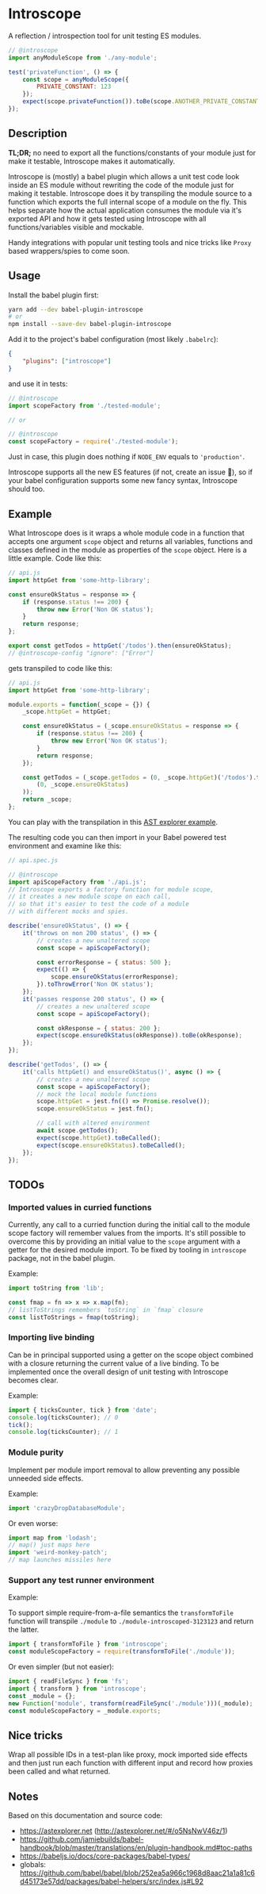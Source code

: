 # Introscope

A reflection / introspection tool for unit testing ES modules.

```js
// @introscope
import anyModuleScope from './any-module';

test('privateFunction', () => {
    const scope = anyModuleScope({
        PRIVATE_CONSTANT: 123
    });
    expect(scope.privateFunction()).toBe(scope.ANOTHER_PRIVATE_CONSTANT);
});
```

## Description

**TL;DR;** no need to export all the functions/constants of your module just for make it testable, Introscope makes it automatically.

Introscope is (mostly) a babel plugin which allows a unit test code look inside an ES module without rewriting the code of the module just for making it testable. Introscope does it by transpiling the module source to a function which exports the full internal scope of a module on the fly. This helps separate how the actual application consumes the module via it's exported API and how it gets tested using Introscope with all functions/variables visible and mockable.

Handy integrations with popular unit testing tools and nice tricks like `Proxy` based wrappers/spies to come soon.

## Usage

Install the babel plugin first:

```sh
yarn add --dev babel-plugin-introscope
# or
npm install --save-dev babel-plugin-introscope
```

Add it to the project's babel configuration (most likely `.babelrc`):

```json
{
    "plugins": ["introscope"]
}
```

and use it in tests:

```js
// @introscope
import scopeFactory from './tested-module';

// or

// @introscope
const scopeFactory = require('./tested-module');
```

Just in case, this plugin does nothing if `NODE_ENV` equals to `'production'`.

Introscope supports all the new ES features (if not, create an issue 🙏), so if your babel configuration supports some new fancy syntax, Introscope should too.

## Example

What Introscope does is it wraps a whole module code in a function that accepts one argument `scope` object and returns all variables, functions and classes defined in the module as properties of the `scope` object. Here is a little example. Code like this:

```js
// api.js
import httpGet from 'some-http-library';

const ensureOkStatus = response => {
    if (response.status !== 200) {
        throw new Error('Non OK status');
    }
    return response;
};

export const getTodos = httpGet('/todos').then(ensureOkStatus);
// @introscope-config "ignore": ["Error"]
```

gets transpiled to code like this:

```js
// api.js
import httpGet from 'some-http-library';

module.exports = function(_scope = {}) {
    _scope.httpGet = httpGet;

    const ensureOkStatus = (_scope.ensureOkStatus = response => {
        if (response.status !== 200) {
            throw new Error('Non OK status');
        }
        return response;
    });

    const getTodos = (_scope.getTodos = (0, _scope.httpGet)('/todos').then(
        (0, _scope.ensureOkStatus)
    ));
    return _scope;
};
```

You can play with the transpilation in this [AST explorer example](https://astexplorer.net/#/gist/43715a3277b223b363349129a8741f13/aa91fdf81ae4574491d87385426550c2633b8690).

The resulting code you can then import in your Babel powered test environment and examine like this:

```js
// api.spec.js

// @introscope
import apiScopeFactory from './api.js';
// Introscope exports a factory function for module scope,
// it creates a new module scope on each call,
// so that it's easier to test the code of a module
// with different mocks and spies.

describe('ensureOkStatus', () => {
    it('throws on non 200 status', () => {
        // creates a new unaltered scope
        const scope = apiScopeFactory();

        const errorResponse = { status: 500 };
        expect(() => {
            scope.ensureOkStatus(errorResponse);
        }).toThrowError('Non OK status');
    });
    it('passes response 200 status', () => {
        // creates a new unaltered scope
        const scope = apiScopeFactory();

        const okResponse = { status: 200 };
        expect(scope.ensureOkStatus(okResponse)).toBe(okResponse);
    });
});

describe('getTodos', () => {
    it('calls httpGet() and ensureOkStatus()', async () => {
        // creates a new unaltered scope
        const scope = apiScopeFactory();
        // mock the local module functions
        scope.httpGet = jest.fn(() => Promise.resolve());
        scope.ensureOkStatus = jest.fn();

        // call with altered environment
        await scope.getTodos();
        expect(scope.httpGet).toBeCalled();
        expect(scope.ensureOkStatus).toBeCalled();
    });
});
```

## TODOs

### Imported values in curried functions

Currently, any call to a curried function during the initial call to the module scope factory will remember values from the imports. It's still possible to overcome this by providing an initial value to the `scope` argument with a getter for the desired module import. To be fixed by tooling in `introscope` package, not in the babel plugin.

Example:

```js
import toString from 'lib';

const fmap = fn => x => x.map(fn);
// listToStrings remembers `toString` in `fmap` closure
const listToStrings = fmap(toString);
```

### Importing live binding

Can be in principal supported using a getter on the scope object combined with a closure returning the current value of a live binding. To be implemented once the overall design of unit testing with Introscope becomes clear.

Example:

```js
import { ticksCounter, tick } from 'date';
console.log(ticksCounter); // 0
tick();
console.log(ticksCounter); // 1
```

### Module purity

Implement per module import removal to allow preventing any possible unneeded side effects.

Example:

```js
import 'crazyDropDatabaseModule';
```

Or even worse:

```js
import map from 'lodash';
// map() just maps here
import 'weird-monkey-patch';
// map launches missiles here
```

### Support any test runner environment

Example:

To support simple require-from-a-file semantics the `transformToFile` function will transpile `./module` to `./module-introscoped-3123123` and return the latter.

```js
import { transformToFile } from 'introscope';
const moduleScopeFactory = require(transformToFile('./module'));
```

Or even simpler (but not easier):

```js
import { readFileSync } from 'fs';
import { transform } from 'introscope';
const _module = {};
new Function('module', transform(readFileSync('./module')))(_module);
const moduleScopeFactory = _module.exports;
```

## Nice tricks

Wrap all possible IDs in a test-plan like proxy, mock imported side effects and then just run each function with different input and record how proxies been called and what returned.

## Notes

Based on this documentation and source code:

*   https://astexplorer.net (http://astexplorer.net/#/o5NsNwV46z/1)
*   https://github.com/jamiebuilds/babel-handbook/blob/master/translations/en/plugin-handbook.md#toc-paths
*   https://babeljs.io/docs/core-packages/babel-types/
*   globals: https://github.com/babel/babel/blob/252ea5a966c1968d8aac21a1a81c6d45173e57dd/packages/babel-helpers/src/index.js#L92
